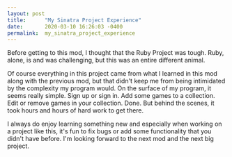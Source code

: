 ```yaml
---
layout: post
title:      "My Sinatra Project Experience"
date:       2020-03-10 16:26:03 -0400
permalink:  my_sinatra_project_experience
---
```



Before getting to this mod, I thought that the Ruby Project was tough. Ruby, alone, is and was challenging, but this was an entire different animal. 

Of course everything in this project came from what I learned in this mod along with the previous mod, but that didn't keep me from being intimidated by the complexity my program would. On the surface of my program, it seems really simple. Sign up or sign in. Add some games to a collection. Edit or remove games in your collection. Done. But behind the scenes, it took hours and hours of hard work to get there. 

I always do enjoy learning something new and especially when working on a project like this, it's fun to fix bugs or add some functionality that you didn't have before. I'm looking forward to the next mod and the next big project.
